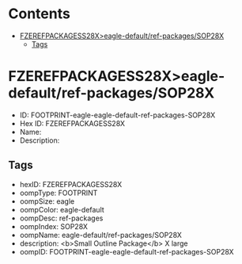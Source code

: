 



Contents
========

* [FZEREFPACKAGESS28X>eagle-default/ref-packages/SOP28X](#fzerefpackagess28xeagle-defaultref-packagessop28x)
	* [Tags](#tags)

# FZEREFPACKAGESS28X>eagle-default/ref-packages/SOP28X

- ID: FOOTPRINT-eagle-eagle-default-ref-packages-SOP28X
- Hex ID: FZEREFPACKAGESS28X
- Name: 
- Description: 

## Tags

- hexID: FZEREFPACKAGESS28X
- oompType: FOOTPRINT
- oompSize: eagle
- oompColor: eagle-default
- oompDesc: ref-packages
- oompIndex: SOP28X
- oompName: eagle-default/ref-packages/SOP28X
- description: &lt;b&gt;Small Outline Package&lt;/b&gt; X large
- oompID: FOOTPRINT-eagle-eagle-default-ref-packages-SOP28X
